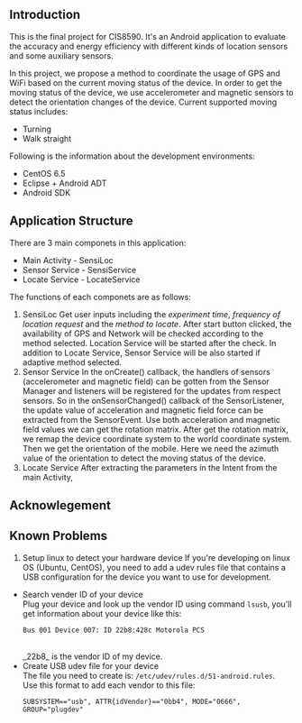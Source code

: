 Introduction
---------------------
This is the final project for CIS8590. It's an Android application to evaluate the accuracy and energy efficiency with different kinds of location sensors and some auxiliary sensors.

In this project, we propose a method to coordinate the usage of GPS and WiFi based on the current moving status of the device. In order to get the moving status of the device, we use accelerometer and magnetic sensors to detect the orientation changes of the device. Current supported moving status includes:<br />
 * Turning
 * Walk straight

Following is the information about the development environments:
 * CentOS 6.5
 * Eclipse  + Android ADT
 * Android SDK
 

Application Structure
--------------------
There are 3 main componets in this application:
 * Main Activity - SensiLoc
 * Sensor Service - SensiService
 * Locate Service - LocateService

The functions of each componets are as follows:
 1. SensiLoc
 Get user inputs including the *experiment time*, *frequency of location request* and the *method to locate*. After start button clicked, the availability of GPS and Network will be checked according to the method selected. Location Service will be started after the check. In addition to Locate Service, Sensor Service will be also started if adaptive method selected.
 2. Sensor Service
 In the onCreate() callback, the handlers of sensors (accelerometer and magnetic field) can be gotten from the Sensor Manager and listeners will be registered for the updates from respect sensors. So in the onSensorChanged() callback of the SensorListener, the update value of acceleration and magnetic field force can be extracted from the SensorEvent. Use both acceleration and magnetic field values we can get the rotation matrix. After get the rotation matrix, we remap the device coordinate system to the world coordinate system. Then we get the orientation of the mobile. Here we need the azimuth value of the orientation to detect the moving status of the device.
 3. Locate Service
 After extracting the parameters in the Intent from the main Activity, 
 

Acknowlegement
--------------------

Known Problems
------------
1. Setup linux to detect your hardware device
If you're developing on linux OS (Ubuntu, CentOS), you need to add a udev rules file that contains a USB configuration for the device you want to use for development.
 * Search vender ID of your device <br />
   Plug your device and look up the vendor ID using command ``lsusb``, you'll get information about your device like this: <br />
   ```
   Bus 001 Device 007: ID 22b8:428c Motorola PCS
   ``` 
   <br />
   _22b8_ is the vendor ID of my device.
 * Create USB udev file for your device <br />
   The file you need to create is: `/etc/udev/rules.d/51-android.rules`. <br />
   Use this format to add each vendor to this file: <br />
   ```
   SUBSYSTEM=="usb", ATTR{idVendor}=="0bb4", MODE="0666", GROUP="plugdev" 
   ```


